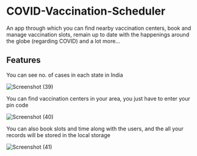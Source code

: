# COVID-Vaccination-Scheduler


An app through which you can find nearby vaccination centers, book and manage vaccination slots, remain up to date with the happenings around the globe (regarding COVID) and a lot more...

## Features
You can see no. of cases in each state in India

![Screenshot (39)](https://user-images.githubusercontent.com/87941703/153048129-51c34f99-a560-47de-9060-a97219648144.png)



You can find vaccination centers in your area, you just have to enter your pin code

![Screenshot (40)](https://user-images.githubusercontent.com/87941703/153048348-83b8733b-b0c5-4a00-b649-b2630f49c865.png)



You can also book slots and time along with the users, and the all your records will be stored in the local storage

![Screenshot (41)](https://user-images.githubusercontent.com/87941703/153048524-d22dbdef-a6ba-48e8-b8da-4485ce7436a8.png)



